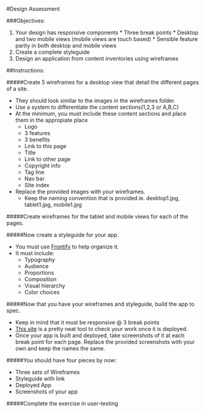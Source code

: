 
#Design Assessment

###Objectives:
1.   Your design has responsive components
	* Three break points
	* Desktop and two mobile views (mobile views are touch based)
	* Sensible feature parity in both desktop and mobile views
2.  Create a complete styleguide
3.  Design an application from content inventories using wireframes

##Instructions:

#####Create 5 wireframes for a desktop view that detail the different pages of a site.
* They should look similar to the images in the wireframes folder. 
* Use a system to differentiate the content sections(1,2,3 or A,B,C)
* At the minimum, you must include these content sections and place them in the appropiate place
	* Logo
	* 3 features
	* 3 benefits
	* Link to this page
	* Title
	* Link to other page
	* Copyright info
	* Tag line
	* Nav bar
	* Site index
* Replace the provided images with your wireframes.
	* Keep the naming convention that is provided ie. desktop1.jpg, tablet1.jpg, mobile1.jpg


#####Create wireframes for the tablet and mobile views for each of the pages. 


#####Now create a styleguide for your app.
* You must use [Frontify](https://brand.frontify.com/d/qAiubNBytHKf/style-guide) to help organize it. 
* It must include:
	* Typography
	* Audience
	* Proportions
	* Composition
	* Visual hierarchy
	* Color choices

#####Now that you have your wireframes and styleguide, build the app to spec.
* Keep in mind that it must be responsive @ 3 break points
* [This site](http://mattkersley.com/responsive/) is a pretty neat tool to check your work once it is deployed.
* Once your app is built and deployed, take screenshots of it at each break point for each page. Replace the provided screenshots with your own and keep the names the same. 

#####You should have four pieces by now:
* Three sets of Wireframes
* Styleguide with link
* Deployed App
* Screenshots of your app

#####Complete the exercise in user-testing	

